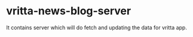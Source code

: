 # vritta-news-blog-server
 It contains server which will do fetch and updating the data for vritta app.
